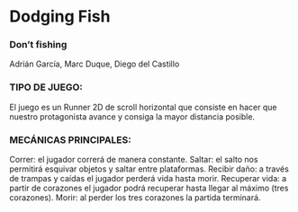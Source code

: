 # Dodging Fish

### Don’t fishing

Adrián García, Marc Duque, Diego del Castillo

### TIPO DE JUEGO:

El juego es un Runner 2D de scroll horizontal que consiste en hacer que nuestro protagonista avance y consiga la mayor distancia posible.

### MECÁNICAS PRINCIPALES:

Correr: el jugador correrá de manera constante.
Saltar: el salto nos permitirá esquivar objetos y saltar entre plataformas.
Recibir daño: a través de trampas y caídas el jugador perderá vida hasta morir.
Recuperar vida: a partir de corazones el jugador podrá recuperar hasta llegar al máximo (tres corazones).
Morir: al perder los tres corazones la partida terminará.
